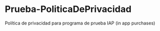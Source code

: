 # Prueba-PoliticaDePrivacidad
Política de privacidad para programa de prueba IAP (in app purchases)
